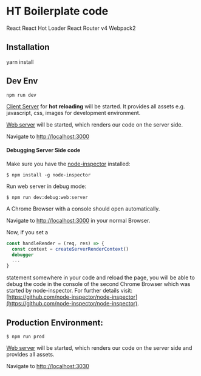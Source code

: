 # HT Boilerplate code

React
React Hot Loader
React Router v4
Webpack2

## Installation
yarn install

## Dev Env
```
npm run dev
```

[Client Server](http://localhost:8080/webpack-dev-server) for **hot reloading** will be started. It provides all assets 
e.g. javascript, css, images for development environment.

[Web server](http://localhost:3000) will be started, which renders our code on the server side.

Navigate to [http://localhost:3000](http://localhost:3000)

#### Debugging Server Side code
Make sure you have the [node-inspector](https://github.com/node-inspector/node-inspector) installed:

```
$ npm install -g node-inspector
```

Run web server in debug mode:
```
$ npm run dev:debug:web:server
```

A Chrome Browser with a console should open automatically.

Navigate to [http://localhost:3000](http://localhost:3000) in your normal Browser.

Now, if you set a

```js 
const handleRender = (req, res) => {
  const context = createServerRenderContext()
  debugger
  ...
}  
``` 
statement somewhere in your code and reload the page, you will be able to debug the code in the console of the 
second Chrome Browser which was started by node-inspector. For further details visit:
[https://github.com/node-inspector/node-inspector](https://github.com/node-inspector/node-inspector). 


## Production Environment:
```
$ npm run prod
```

[Web server](http://localhost:3030) will be started, which renders our code on the server side and provides all assets.

Navigate to [http://localhost:3030](http://localhost:3030)
